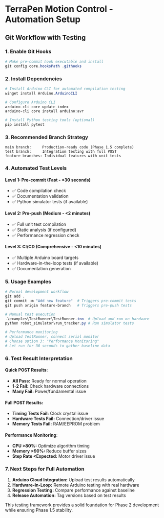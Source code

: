 # TerraPen Motion Control - Automation Setup

## Git Workflow with Testing

### 1. Enable Git Hooks
```powershell
# Make pre-commit hook executable and install
git config core.hooksPath .githooks
```

### 2. Install Dependencies
```powershell
# Install Arduino CLI for automated compilation testing
winget install Arduino.ArduinoCLI

# Configure Arduino CLI
arduino-cli core update-index
arduino-cli core install arduino:avr

# Install Python testing tools (optional)
pip install pytest
```

### 3. Recommended Branch Strategy
```
main branch:     Production-ready code (Phase 1.5 complete)
test branch:     Integration testing with full POST
feature branches: Individual features with unit tests
```

### 4. Automated Test Levels

#### Level 1: Pre-commit (Fast - <30 seconds)
- ✅ Code compilation check
- ✅ Documentation validation  
- ✅ Python simulator tests (if available)

#### Level 2: Pre-push (Medium - <2 minutes)
- ✅ Full unit test compilation
- ✅ Static analysis (if configured)
- ✅ Performance regression check

#### Level 3: CI/CD (Comprehensive - <10 minutes)
- ✅ Multiple Arduino board targets
- ✅ Hardware-in-the-loop tests (if available)
- ✅ Documentation generation

### 5. Usage Examples

```powershell
# Normal development workflow
git add .
git commit -m "Add new feature"  # Triggers pre-commit tests
git push origin feature-branch   # Triggers pre-push tests

# Manual test execution
.\examples\TestRunner\TestRunner.ino  # Upload and run on hardware
python robot_simulator\run_tracker.py # Run simulator tests

# Performance monitoring
# Upload TestRunner, connect serial monitor
# Choose option 3: "Performance Monitoring"
# Let run for 30 seconds to gather baseline data
```

### 6. Test Result Interpretation

#### Quick POST Results:
- **All Pass:** Ready for normal operation
- **1-2 Fail:** Check hardware connections
- **Many Fail:** Power/fundamental issue

#### Full POST Results:
- **Timing Tests Fail:** Clock crystal issue
- **Hardware Tests Fail:** Connection/driver issue  
- **Memory Tests Fail:** RAM/EEPROM problem

#### Performance Monitoring:
- **CPU >80%:** Optimize algorithm timing
- **Memory >90%:** Reduce buffer sizes
- **Step Rate <Expected:** Motor driver issue

### 7. Next Steps for Full Automation

1. **Arduino Cloud Integration:** Upload test results automatically
2. **Hardware-in-Loop:** Remote Arduino testing with real hardware
3. **Regression Testing:** Compare performance against baseline
4. **Release Automation:** Tag versions based on test results

This testing framework provides a solid foundation for Phase 2 development while ensuring Phase 1.5 stability.